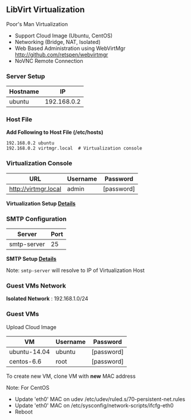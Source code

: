 
## LibVirt Virtualization

Poor's Man Virtualization
  - Support Cloud Image (Ubuntu, CentOS)
  - Networking (Bridge, NAT, Isolated)
  - Web Based Administration using WebVirtMgr http://github.com/retspen/webvirtmgr
  - NoVNC Remote Connection

### Server Setup

| Hostname     | IP            |
|--------------|---------------|
| ubuntu       | 192.168.0.2   |

### Host File ###

**Add Following to Host File (/etc/hosts)**

```
192.168.0.2 ubuntu
192.168.0.2 virtmgr.local  # Virtualization console

```
### Virtualization Console

| URL                        | Username | Password  |
|----------------------------|----------|-----------|
| http://virtmgr.local       | admin    |[password] |

**Virtualization Setup [Details](virtualization-setup.md)**

### SMTP Configuration
| Server        | Port   |
|---------------|--------|
| smtp-server   | 25     |

**SMTP Setup [Details](smtp-setup.md)**

Note: `smtp-server` will resolve to IP of Virtualization Host

### Guest VMs Network

**Isolated Network** : 192.168.1.0/24

### Guest VMs

Upload Cloud Image

| VM           | Username   | Password  |
|--------------|------------|-----------|
| ubuntu-14.04 | ubuntu     |[password] |
| centos-6.6   | root       |[password] |

To create new VM, clone VM with **new** MAC address

Note: For CentOS
* Update 'eth0' MAC on udev /etc/udev/ruled.s/70-persistent-net.rules
* Update 'eth0' MAC on /etc/sysconfig/network-scripts/ifcfg-eth0
* Reboot
